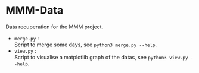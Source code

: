 # MMM-Data
Data recuperation for the MMM project.

 - `merge.py` : \
        Script to merge some days, see `python3 merge.py --help`.
 - `view.py` : \
        Script to visualise a matplotlib graph of the datas, see `python3 view.py --help`.
